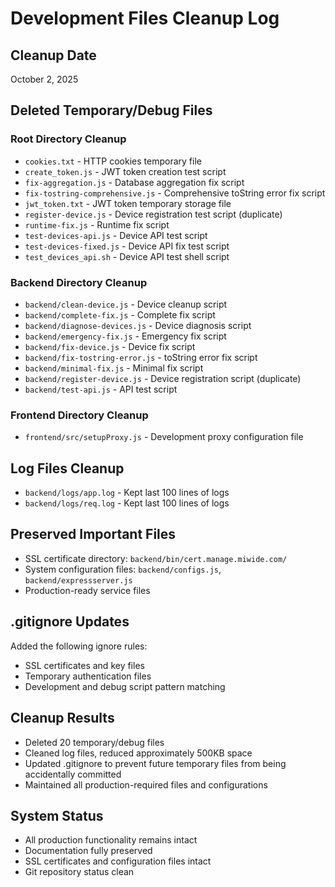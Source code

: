 # Development Files Cleanup Log

## Cleanup Date
October 2, 2025

## Deleted Temporary/Debug Files

### Root Directory Cleanup
- `cookies.txt` - HTTP cookies temporary file
- `create_token.js` - JWT token creation test script
- `fix-aggregation.js` - Database aggregation fix script
- `fix-tostring-comprehensive.js` - Comprehensive toString error fix script
- `jwt_token.txt` - JWT token temporary storage file
- `register-device.js` - Device registration test script (duplicate)
- `runtime-fix.js` - Runtime fix script
- `test-devices-api.js` - Device API test script
- `test-devices-fixed.js` - Device API fix test script
- `test_devices_api.sh` - Device API test shell script

### Backend Directory Cleanup
- `backend/clean-device.js` - Device cleanup script
- `backend/complete-fix.js` - Complete fix script
- `backend/diagnose-devices.js` - Device diagnosis script
- `backend/emergency-fix.js` - Emergency fix script
- `backend/fix-device.js` - Device fix script
- `backend/fix-tostring-error.js` - toString error fix script
- `backend/minimal-fix.js` - Minimal fix script
- `backend/register-device.js` - Device registration script (duplicate)
- `backend/test-api.js` - API test script

### Frontend Directory Cleanup
- `frontend/src/setupProxy.js` - Development proxy configuration file

## Log Files Cleanup
- `backend/logs/app.log` - Kept last 100 lines of logs
- `backend/logs/req.log` - Kept last 100 lines of logs

## Preserved Important Files
- SSL certificate directory: `backend/bin/cert.manage.miwide.com/`
- System configuration files: `backend/configs.js`, `backend/expressserver.js`
- Production-ready service files

## .gitignore Updates
Added the following ignore rules:
- SSL certificates and key files
- Temporary authentication files
- Development and debug script pattern matching

## Cleanup Results
- Deleted 20 temporary/debug files
- Cleaned log files, reduced approximately 500KB space
- Updated .gitignore to prevent future temporary files from being accidentally committed
- Maintained all production-required files and configurations

## System Status
- All production functionality remains intact
- Documentation fully preserved
- SSL certificates and configuration files intact
- Git repository status clean